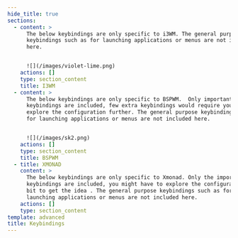 ```yaml
---
hide_title: true
sections:
  - content: >
      The below keybindings are only specific to i3WM. The general purpose
      keybindings such as for launching applications or menus are not included
      here.


      ![](/images/violet-lime.png)
    actions: []
    type: section_content
    title: I3WM
  - content: >
      The below keybindings are only specific to BSPWM.  Only important
      keybindings are included, few extra keybindings would require you to
      explore the configuration further. The general purpose keybindings such as
      for launching applications or menus are not included here.


      ![](/images/sk2.png)
    actions: []
    type: section_content
    title: BSPWM
  - title: XMONAD
    content: >
      The below keybindings are only specific to Xmonad. Only the important
      keybindings are included, you might have to explore the configuration a
      bit to get the idea . The general purpose keybindings such as for
      launching applications or menus are not included here.
    actions: []
    type: section_content
template: advanced
title: Keybindings
---
```

